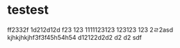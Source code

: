 # testest
ff2332f
1d212d12d
f23
123
1111123123
123123
123
2ㄹ2asd
kjhkjhkjhf3f3f45h54h54
d12122d2d2
d2
d2
sdf
